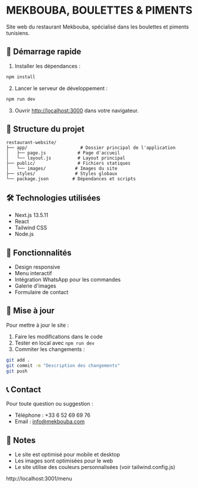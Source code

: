 # MEKBOUBA, BOULETTES & PIMENTS

Site web du restaurant Mekbouba, spécialisé dans les boulettes et piments tunisiens.

## 🚀 Démarrage rapide

1. Installer les dépendances :
```bash
npm install
```

2. Lancer le serveur de développement :
```bash
npm run dev
```

3. Ouvrir [http://localhost:3000](http://localhost:3000) dans votre navigateur.

## 📁 Structure du projet

```
restaurant-website/
├── app/                    # Dossier principal de l'application
│   ├── page.js            # Page d'accueil
│   └── layout.js          # Layout principal
├── public/                # Fichiers statiques
│   └── images/           # Images du site
├── styles/               # Styles globaux
└── package.json         # Dépendances et scripts
```

## 🛠 Technologies utilisées

- Next.js 13.5.11
- React
- Tailwind CSS
- Node.js

## 📱 Fonctionnalités

- Design responsive
- Menu interactif
- Intégration WhatsApp pour les commandes
- Galerie d'images
- Formulaire de contact

## 🔄 Mise à jour

Pour mettre à jour le site :

1. Faire les modifications dans le code
2. Tester en local avec `npm run dev`
3. Commiter les changements :
```bash
git add .
git commit -m "Description des changements"
git push
```

## 📞 Contact

Pour toute question ou suggestion :
- Téléphone : +33 6 52 69 69 76
- Email : info@mekbouba.com

## 📝 Notes

- Le site est optimisé pour mobile et desktop
- Les images sont optimisées pour le web
- Le site utilise des couleurs personnalisées (voir tailwind.config.js) 

http://localhost:3001/menu 